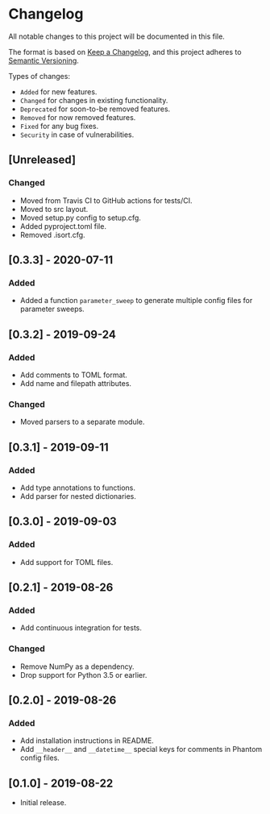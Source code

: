 # Changelog

All notable changes to this project will be documented in this file.

The format is based on [Keep a Changelog](https://keepachangelog.com/en/1.0.0/), and this project adheres to [Semantic Versioning](https://semver.org/spec/v2.0.0.html).

Types of changes:

- `Added` for new features.
- `Changed` for changes in existing functionality.
- `Deprecated` for soon-to-be removed features.
- `Removed` for now removed features.
- `Fixed` for any bug fixes.
- `Security` in case of vulnerabilities.

## [Unreleased]

### Changed

- Moved from Travis CI to GitHub actions for tests/CI.
- Moved to src layout.
- Moved setup.py config to setup.cfg.
- Added pyproject.toml file.
- Removed .isort.cfg.

## [0.3.3] - 2020-07-11

### Added

- Added a function `parameter_sweep` to generate multiple config files for parameter sweeps.

## [0.3.2] - 2019-09-24

### Added

- Add comments to TOML format.
- Add name and filepath attributes.

### Changed

- Moved parsers to a separate module.

## [0.3.1] - 2019-09-11

### Added

- Add type annotations to functions.
- Add parser for nested dictionaries.

## [0.3.0] - 2019-09-03

### Added

- Add support for TOML files.

## [0.2.1] - 2019-08-26

### Added

- Add continuous integration for tests.

### Changed

- Remove NumPy as a dependency.
- Drop support for Python 3.5 or earlier.

## [0.2.0] - 2019-08-26

### Added

- Add installation instructions in README.
- Add `__header__` and `__datetime__` special keys for comments in Phantom config files.

## [0.1.0] - 2019-08-22

- Initial release.
